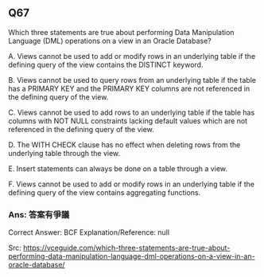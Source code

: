 ## Q67

Which three statements are true about performing Data Manipulation Language (DML) operations on a view in an Oracle Database?

A. Views cannot be used to add or modify rows in an underlying table if the defining query of the view contains the DISTINCT keyword.

B. Views cannot be used to query rows from an underlying table if the table has a PRIMARY KEY and the PRIMARY KEY columns are not referenced in the defining query of the view.

C. Views cannot be used to add rows to an underlying table if the table has columns with NOT NULL constraints lacking default values which are not referenced in the defining query of the view.

D. The WITH CHECK clause has no effect when deleting rows from the underlying table through the view.

E. Insert statements can always be done on a table through a view.

F. Views cannot be used to add or modify rows in an underlying table if the defining query of the view contains aggregating functions.

### Ans:  **答案有爭議**

Correct Answer: BCF
Explanation/Reference: null

Src: https://vceguide.com/which-three-statements-are-true-about-performing-data-manipulation-language-dml-operations-on-a-view-in-an-oracle-database/